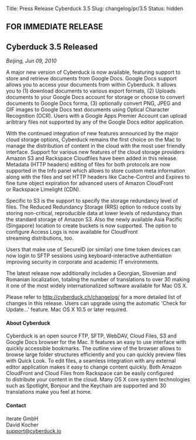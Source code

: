 Title: Press Release Cyberduck 3.5
Slug: changelog/pr/3.5
Status: hidden

## FOR IMMEDIATE RELEASE

## Cyberduck 3.5 Released

_Beijing, Jun 09, 2010_

A major new version of Cyberduck is now available, featuring support to store and retrieve documents from Google Docs. Google Docs support allows you to access your documents from within Cyberduck. It allows you to (1) download documents to various export formats, (2) Uploads documents to your Google Docs account for storage or choose to convert documents to Google Docs forma, (3) optionally convert PNG, JPEG and GIF images to Google Docs text documents using Optical Character Recognition (OCR). Users with a Google Apps Premier Account can upload aribtrary files not supported by any of the Google Docs editor application.

With the continued integration of new features announced by the major cloud storage options, Cyberduck remains the first choice on the Mac to manage the distribution of content in the cloud with the most user friendly interface. Support for various new features of the cloud storage providers Amazon S3 and Rackspace Cloudfiles have been added in this release. Metadata (HTTP headers) editing of files for both protocols are now supported in the Info panel which allows to store custom meta information along with the files and set HTTP headers like Cache-Control and Expires to fine tune object expiration for advanced users of Amazon CloudFront or Rackspace Limelight (CDN).

Specific to S3 is the support to specify the storage redundancy level of files. The Reduced Redundancy Storage (RRS) option to reduce costs by storing non-critical, reproducible data at lower levels of redundancy than the standard storage of Amazon S3. Also the newly available Asia Pacific (Singapore) location to create buckets is now supported. The option to configure Access Logs is now available for CloudFront streaming distributions, too.

Users that make use of SecureID (or similar) one time token devices can now login to SFTP sessions using keyboard-interactive authentiation improving security in corporate and academic IT environments.

The latest release now additionally includes a Georgian, Slovenian and Romanian localization, totaling the number of translations to over 30 making it one of the most widely internationalized software available for Mac OS X.

Please refer to http://cyberduck.ch/changelog/ for a more detailed list of changes in this release. Users can upgrade using the automatic 'Check for Update...' feature. Mac OS X 10.5 or later required.

#### About Cyberduck

Cyberduck is an open source FTP, SFTP, WebDAV, Cloud Files, S3 and Google Docs browser for the Mac. It features an easy to use interface with quickly accessible bookmarks. The outline view of the browser allows to browse large folder structures efficiently and you can quickly preview files with Quick Look. To edit files, a seamless integration with any external editor application makes it easy to change content quickly. Both Amazon CloudFront and Cloud Files from Rackspace can be easily configured to distribute your content in the cloud. Many OS X core system technologies such as Spotlight, Bonjour and the Keychain are supported and 30 translations make you feel at home.

#### Contact

iterate GmbH  
David Kocher  
[support@cyberduck.io](mailto:support@cyberduck.io)  
  